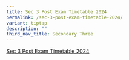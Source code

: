 ```yaml
---
title: Sec 3 Post Exam Timetable 2024
permalink: /sec-3-post-exam-timetable-2024/
variant: tiptap
description: ""
third_nav_title: Secondary Three
---
```

<p><a href="/files/Post Exam TT 2024/Post_Exam_TT_Sec3.pdf" rel="noopener nofollow" target="_blank">Sec 3 Post Exam Timetable 2024</a>
</p>